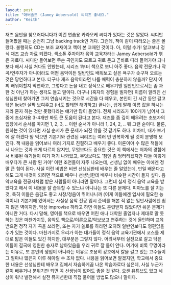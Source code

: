 ```yaml
---
layout: post
title: "애버솔드 (Jamey Aebersold) 씨리즈 좋네요."
author: "Keith"
---
```


재즈 음반을 찾으러다니다가 이런 연습용 카라오케 씨디가 있다는 것은 알았다. 씨디만 들어봤을 때는 순전히 그냥 backing track인 거다. 그런데, 책이 같이 따라오는 줄은 몰랐다. 불행히도 CD는 보조 교재이고 책이 본 교재인 것이다. 아, 이럴 수가! 알고보니 정식 재즈 교습 자료 되겠다. 색소폰 주자이자 음악 교육자라는 Jamey Aebersold가 엮은 자료다. 씨디만 들어보면 무슨 곡인지도 모르고 귀로 듣고 곧바로 따라 들어가야 되나보다 해서 사실 쳐다도 안봤는데, 시리즈 1부터 책으로 보니 아주 좋다. 음악 전문가나 작곡/연주자가 아니더라도 어떤 음악이든 일반인도 배워보고 싶은 욕구가 솟구쳐 오르는 것은 당연하다고 본다. 더구나 재즈 음악이라면 나름 매력이 충분하지 않을까? 단지 어찌 배워야할지 막연하고, 그렇다고 돈을 내고 정식으로 배우기엔 일반인으로서는 좀 과한 것 아닌가 하는 생각도 들고 말이다. 더구나 (혹자의 경험을 빌자면) 이름이 알려진 선생님한테 찾아가면 그저 연습시키는 것으로 시간을 다 떼우고, 본인이 긴 시간 동안 갈고 닦은 lick만 살짝 보여주고 (너도 할테면 해봐하고) 끝나는, 쉽게 말해 이름 값을 하시는지라 혼자 하는 것만 못했다라는 얘기만 많이 들었다. 전체 시리즈가 100개가 넘어서 그중에 초심자용 3-4개만 봐도 큰 도움이 된다고 본다. 재즈를 좀 깊이 배우려는 초보자의 입장에서 순서를 따지면 1, 2, 3, .. 이런 순서가 아니라 1, 24, 2, .. 뭐 그런 순이다. 물론, 원하는 것이 있다면 사실 순서가 큰 문제가 되진 않을 것 같기도 하다. 어차피, 내가 보기에 잘 하겠다 맘 먹으면 기본기와 관련된 씨리즈는 여러 번 반복하게 될 것이 분명해 보인다. 책 내용을 읽어보니 여러 가지로 친절하고 배우기 좋다. 이론이야 수 많은 책들에서 나오는 것과 크게 다르지 않지만, 무엇보다도 중요한 것은 이 책에서는 저자의 경험에서 비롯된 얘기들이 여기 저기 나와있고, 무엇보다도 '첨엔 좀 엉터리겠지만 다들 이렇게 배우다가 큰 사람 된 거야' 이런 조언들이 자주 나오는데, 선생님 없이 배우는 이에겐 정말 큰 힘이 된다. 사실 이런 비법은 비싼 선생님한테 배우는 줄 알았는데, 만일 배운다고 해도 그게 내것이 되려면 책으로 배우나 선생님한테 배우나 비슷한 시간이 들지 싶다. 음악교육을 전공자처럼 받은 사람들이 아니라면 말이다. 그런데 실제 정식 음악 교육을 받았다고 해서 이 내용을 잘 습득할 수 있느냐 아니냐는 또 다른 문제다. 피아노를 잘 치는 것, 특히 이들은 음감도 좋고 시창/청음이 뛰어나니까 (이게 이들에겐 입시에 필요한 능력이니) 기본기에 있어서는 사실상 음악 전공 입시 준비를 해본 적 없는 일반사람에겐 쉽지 않은 벽이지만, 막상 improvise 하라고 하면 이들도 훈련받지 않았다면 쉬운 문제가 아니란 거다. 다시 말해, 영어를 책으로 배우면 어린 애나 대학원 졸업자나 제대로 말 못하는 것은 마찬가지듯, 음악도 책으로/이론으로/악보보고 연주하는 것에 올인하며 교육 받으면 정작 자기 곡을 쓰라면, 또는 자기 쏠로를 하라면 오히려 일반인보다도 형편없을 수가 있는 것이다. 마찬가지로 우리가 아는 대가들이 정식 음악 교육기관에서 코스를 제대로 밟은 이들도 있긴 하지만, 대부분은 그렇지 않다. 어려서부터 실전으로 갈고 닦은 이들이 결국에 영원한 승자로 남아있음을 우리 귀로 잘 들어 안다. 여기에 비록 무명이라는 이유로, 또 본인의 생업이 아니라는 이유로 조용히 강호에서 칼을 갈고 있는 고수들이 그 얼마나 많은지 이루 헤아릴 수 조차 없다. 내용을 읽어보면 알겠지만, 학교에서 중요한 내용은 선생님한테 배우고 집에서 자습하게끔 나온 학습자료다 싶은데, 사실 누군가 같이 배우거나 분위기만 되면 꼭 선생님이 없어도 좋을 것 같다. 요샌 유튜브도 있고 세상이 워낙 발전해서 실전 뮤지션한테 직접 물어볼 방법도 많으니 말이다. 




